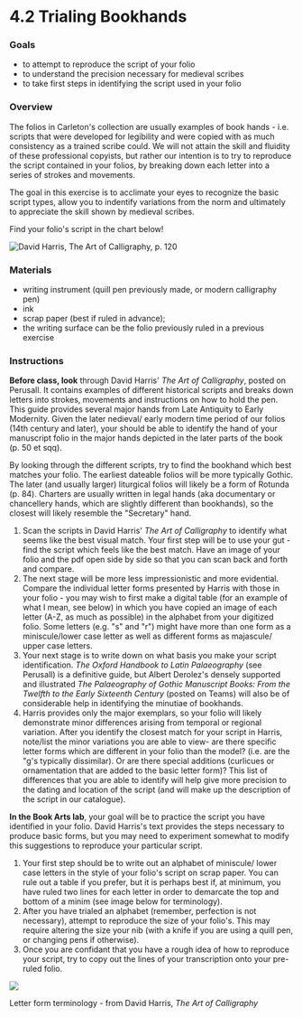 # 4.2 Trialing Bookhands

### Goals

* to attempt to reproduce the script of your folio
* to understand the precision necessary for medieval scribes
* to take first steps in identifying the script used in your folio

### Overview

The folios in Carleton's collection are usually examples of book hands - i.e. scripts that were developed for legibility and were copied with as much consistency as a trained scribe could. We will not attain the skill and fluidity of these professional copyists, but rather our intention is to try to reproduce the script contained in your folios, by breaking down each letter into a series of strokes and movements.

The goal in this exercise is to acclimate your eyes to recognize the basic script types, allow you to indentify variations from the norm and ultimately to appreciate the skill shown by medieval scribes.

Find your folio's script in the chart below!

![David Harris, The Art of Calligraphy, p. 120](https://53587841-files.gitbook.io/\~/files/v0/b/gitbook-x-prod.appspot.com/o/spaces%2F-MbHZlrdXau\_HDsILIyz%2Fuploads%2Fea31EoqvcTnXn4SUAb99%2FScript%20Comparison.jpg?alt=media\&token=0cb9ebf0-ff48-4637-9348-3de5f90d4c33)

### Materials

* writing instrument (quill pen previously made, or modern calligraphy pen)
* ink
* scrap paper (best if ruled in advance);&#x20;
* the writing surface can be the folio previously ruled in a previous exercise

### Instructions

**Before class, look** through David Harris' _The Art of Calligraphy_, posted on Perusall. It contains examples of different historical scripts and breaks down letters into strokes, movements and instructions on how to hold the pen. This guide provides several major hands from Late Antiquity to Early Modernity. Given the later nedieval/ early modern time period of our folios (14th century and later), your should be able to identify the hand of your manuscript folio in the major hands depicted in the later parts of the book (p. 50 et sqq).

By looking through the different scripts, try to find the bookhand which best matches your folio. The earliest dateable folios will be more typically Gothic. The later (and usually larger) liturgical folios will likely be a form of Rotunda (p. 84). Charters are usually written in legal hands (aka documentary or chancellery hands, which are slightly different than bookhands), so the closest will likely resemble the "Secretary" hand.

1. Scan the scripts in David Harris' _The Art of Calligraphy_ to identify what seems like the best visual match. Your first step will be to use your gut - find the script which feels like the best match. Have an image of your folio and the pdf open side by side so that you can scan back and forth and compare.
2. The next stage will be more less impressionistic and more evidential. Compare the individual letter forms presented by Harris with those in your folio - you may wish to first make a digital table (for an example of what I mean, see below) in which you have copied an image of each letter (A-Z, as much as possible) in the alphabet from your digitized folio. Some letters (e.g. "s" and "r") might have more than one form as a miniscule/lower case letter as well as different forms as majascule/ upper case letters.
3. Your next stage is to write down on what basis you make your script identification. _The Oxford Handbook to Latin Palaeography_ (see Perusall) is a definitive guide, but Albert Derolez's densely supported and illustrated _The Palaeography of Gothic Manuscript Books: From the Twelfth to the Early Sixteenth Century_ (posted on Teams) will also be of considerable help in identifying the minutiae of bookhands.
4. Harris provides only the major exemplars, so your folio will likely demonstrate minor differences arising from temporal or regional variation. After you identify the closest match for your script in Harris, note/list the minor variations you are able to view- are there specific letter forms which are different in your folio than the model? (i.e. are the "g's typically dissimilar). Or are there special additions (curlicues or ornamentation that are added to the basic letter form)? This list of differences that you are able to identify will help give more precision to the dating and location of the script (and will make up the description of the script in our catalogue).

**In the Book Arts lab**, your goal will be to practice the script you have identified in your folio. David Harris's text provides the steps necessary to produce basic forms, but you may need to experiment somewhat to modify this suggestions to reproduce your particular script.

1. Your first step should be to write out an alphabet of miniscule/ lower case letters in the style of your folio's script on scrap paper. You can rule out a table if you prefer, but it is perhaps best if, at minimum, you have ruled two lines for each letter in order to demarcate the top and bottom of a minim (see image below for terminology).
2. After you have trialed an alphabet (remember, perfection is not necessary), attempt to reproduce the size of your folio's. This may require altering the size your nib (with a knife if you are using a quill pen, or changing pens if otherwise).
3. Once you are confidant that you have a rough idea of how to reproduce your script, try to copy out the lines of your transcription onto your pre-ruled folio.

![](https://53587841-files.gitbook.io/\~/files/v0/b/gitbook-x-prod.appspot.com/o/spaces%2F-MbHZlrdXau\_HDsILIyz%2Fuploads%2FCPyr1N8P36sVqvvBuHS4%2FLetter%20form%20terminology%20-%20best.jpg?alt=media\&token=f88c0f8c-2120-4372-942f-d2d32fdd2c69)

Letter form terminology - from David Harris, _The Art of Calligraphy_
